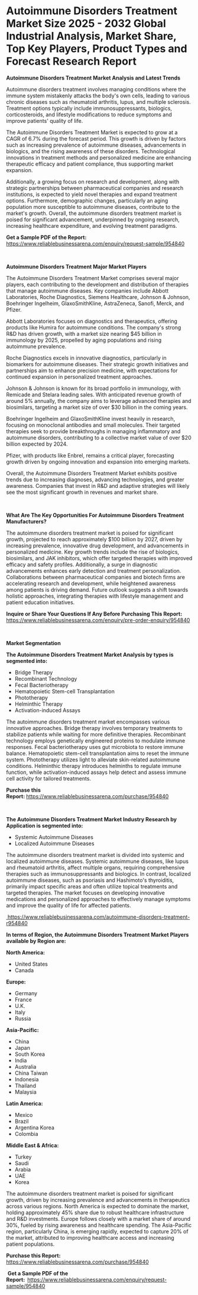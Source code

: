 <p><h1>Autoimmune Disorders Treatment Market Size 2025 - 2032 Global Industrial Analysis, Market Share, Top Key Players, Product Types and Forecast Research Report</h1></p><p><strong>Autoimmune Disorders Treatment Market Analysis and Latest Trends</strong></p>
<p><p>Autoimmune disorders treatment involves managing conditions where the immune system mistakenly attacks the body's own cells, leading to various chronic diseases such as rheumatoid arthritis, lupus, and multiple sclerosis. Treatment options typically include immunosuppressants, biologics, corticosteroids, and lifestyle modifications to reduce symptoms and improve patients' quality of life.</p><p>The Autoimmune Disorders Treatment Market is expected to grow at a CAGR of 6.7% during the forecast period. This growth is driven by factors such as increasing prevalence of autoimmune diseases, advancements in biologics, and the rising awareness of these disorders. Technological innovations in treatment methods and personalized medicine are enhancing therapeutic efficacy and patient compliance, thus supporting market expansion.</p><p>Additionally, a growing focus on research and development, along with strategic partnerships between pharmaceutical companies and research institutions, is expected to yield novel therapies and expand treatment options. Furthermore, demographic changes, particularly an aging population more susceptible to autoimmune diseases, contribute to the market's growth. Overall, the autoimmune disorders treatment market is poised for significant advancement, underpinned by ongoing research, increasing healthcare expenditure, and evolving treatment paradigms.</p></p>
<p><strong>Get a Sample PDF of the Report:&nbsp;</strong> <a href="https://www.reliablebusinessarena.com/enquiry/request-sample/954840?utm_campaign=3227&utm_medium=2&utm_source=Github&utm_content=ia&utm_term=18042025&utm_id=autoimmune-disorders-treatment">https://www.reliablebusinessarena.com/enquiry/request-sample/954840</a></p>
<p>&nbsp;</p>
<p><strong>Autoimmune Disorders Treatment Major Market Players</strong></p>
<p><p>The Autoimmune Disorders Treatment Market comprises several major players, each contributing to the development and distribution of therapies that manage autoimmune diseases. Key companies include Abbott Laboratories, Roche Diagnostics, Siemens Healthcare, Johnson & Johnson, Boehringer Ingelheim, GlaxoSmithKline, AstraZeneca, Sanofi, Merck, and Pfizer.</p><p>Abbott Laboratories focuses on diagnostics and therapeutics, offering products like Humira for autoimmune conditions. The company's strong R&D has driven growth, with a market size nearing $45 billion in immunology by 2025, propelled by aging populations and rising autoimmune prevalence.</p><p>Roche Diagnostics excels in innovative diagnostics, particularly in biomarkers for autoimmune diseases. Their strategic growth initiatives and partnerships aim to enhance precision medicine, with expectations for continued expansion in personalized treatment approaches.</p><p>Johnson & Johnson is known for its broad portfolio in immunology, with Remicade and Stelara leading sales. With anticipated revenue growth of around 5% annually, the company aims to leverage advanced therapies and biosimilars, targeting a market size of over $30 billion in the coming years.</p><p>Boehringer Ingelheim and GlaxoSmithKline invest heavily in research, focusing on monoclonal antibodies and small molecules. Their targeted therapies seek to provide breakthroughs in managing inflammatory and autoimmune disorders, contributing to a collective market value of over $20 billion expected by 2024.</p><p>Pfizer, with products like Enbrel, remains a critical player, forecasting growth driven by ongoing innovation and expansion into emerging markets.</p><p>Overall, the Autoimmune Disorders Treatment Market exhibits positive trends due to increasing diagnoses, advancing technologies, and greater awareness. Companies that invest in R&D and adaptive strategies will likely see the most significant growth in revenues and market share.</p></p>
<p>&nbsp;</p>
<p><strong>What Are The Key Opportunities For Autoimmune Disorders Treatment Manufacturers?</strong></p>
<p><p>The autoimmune disorders treatment market is poised for significant growth, projected to reach approximately $100 billion by 2027, driven by increasing prevalence, innovative drug development, and advancements in personalized medicine. Key growth trends include the rise of biologics, biosimilars, and JAK inhibitors, which offer targeted therapies with improved efficacy and safety profiles. Additionally, a surge in diagnostic advancements enhances early detection and treatment personalization. Collaborations between pharmaceutical companies and biotech firms are accelerating research and development, while heightened awareness among patients is driving demand. Future outlook suggests a shift towards holistic approaches, integrating therapies with lifestyle management and patient education initiatives.</p></p>
<p><strong>Inquire or Share Your Questions If Any Before Purchasing This Report:</strong> <a href="https://www.reliablebusinessarena.com/enquiry/pre-order-enquiry/954840?utm_campaign=3227&utm_medium=2&utm_source=Github&utm_content=ia&utm_term=18042025&utm_id=autoimmune-disorders-treatment">https://www.reliablebusinessarena.com/enquiry/pre-order-enquiry/954840</a></p>
<p>&nbsp;</p>
<p><strong>Market Segmentation</strong></p>
<p><strong>The Autoimmune Disorders Treatment Market Analysis by types is segmented into:</strong></p>
<p><ul><li>Bridge Therapy</li><li>Recombinant Technology</li><li>Fecal Bacteriotherapy</li><li>Hematopoietic Stem-cell Transplantation</li><li>Phototherapy</li><li>Helminthic Therapy</li><li>Activation-induced Assays</li></ul></p>
<p><p>The autoimmune disorders treatment market encompasses various innovative approaches. Bridge therapy involves temporary treatments to stabilize patients while waiting for more definitive therapies. Recombinant technology employs genetically engineered proteins to modulate immune responses. Fecal bacteriotherapy uses gut microbiota to restore immune balance. Hematopoietic stem-cell transplantation aims to reset the immune system. Phototherapy utilizes light to alleviate skin-related autoimmune conditions. Helminthic therapy introduces helminths to regulate immune function, while activation-induced assays help detect and assess immune cell activity for tailored treatments.</p></p>
<p><strong>Purchase this Report:&nbsp;</strong><a href="https://www.reliablebusinessarena.com/purchase/954840?utm_campaign=3227&utm_medium=2&utm_source=Github&utm_content=ia&utm_term=18042025&utm_id=autoimmune-disorders-treatment">https://www.reliablebusinessarena.com/purchase/954840</a></p>
<p>&nbsp;</p>
<p><strong>The Autoimmune Disorders Treatment Market Industry Research by Application is segmented into:</strong></p>
<p><ul><li>Systemic Autoimmune Diseases</li><li>Localized Autoimmune Diseases</li></ul></p>
<p><p>The autoimmune disorders treatment market is divided into systemic and localized autoimmune diseases. Systemic autoimmune diseases, like lupus and rheumatoid arthritis, affect multiple organs, requiring comprehensive therapies such as immunosuppressants and biologics. In contrast, localized autoimmune diseases, such as psoriasis and Hashimoto's thyroiditis, primarily impact specific areas and often utilize topical treatments and targeted therapies. The market focuses on developing innovative medications and personalized approaches to effectively manage symptoms and improve the quality of life for affected patients.</p></p>
<p><a href="https://www.reliablebusinessarena.com/autoimmune-disorders-treatment-r954840?utm_campaign=3227&utm_medium=2&utm_source=Github&utm_content=ia&utm_term=18042025&utm_id=autoimmune-disorders-treatment">&nbsp;https://www.reliablebusinessarena.com/autoimmune-disorders-treatment-r954840</a></p>
<p><strong>In terms of Region, the Autoimmune Disorders Treatment Market Players available by Region are:</strong></p>
<p>
    <p> <strong> North America: </strong>
        <ul>
            <li>United States</li>
            <li>Canada</li>
        </ul>
        </p> 
    <p> <strong> Europe: </strong>
        <ul>
            <li>Germany</li>
            <li>France</li>
            <li>U.K.</li>
            <li>Italy</li>
            <li>Russia</li>
        </ul>
        </p> 
    <p> <strong> Asia-Pacific: </strong>
        <ul>
            <li>China</li>
            <li>Japan</li>
            <li>South Korea</li>
            <li>India</li>
            <li>Australia</li>
            <li>China Taiwan</li>
            <li>Indonesia</li>
            <li>Thailand</li>
            <li>Malaysia</li>
        </ul>
        </p> 
    <p> <strong> Latin America: </strong>
        <ul>
            <li>Mexico</li>
            <li>Brazil</li>
            <li>Argentina Korea</li>
            <li>Colombia</li>
        </ul>
        </p> 
    <p> <strong> Middle East & Africa: </strong>
        <ul>
            <li>Turkey</li>
            <li>Saudi</li>
            <li>Arabia</li>
            <li>UAE</li>
            <li>Korea</li>
        </ul>
    </p>
    </p>
<p><p>The autoimmune disorders treatment market is poised for significant growth, driven by increasing prevalence and advancements in therapeutics across various regions. North America is expected to dominate the market, holding approximately 45% share due to robust healthcare infrastructure and R&D investments. Europe follows closely with a market share of around 30%, fueled by rising awareness and healthcare spending. The Asia-Pacific region, particularly China, is emerging rapidly, expected to capture 20% of the market, attributed to improving healthcare access and increasing patient populations.</p></p>
<p><strong>Purchase this Report: </strong><a href="https://www.reliablebusinessarena.com/purchase/954840?utm_campaign=3227&utm_medium=2&utm_source=Github&utm_content=ia&utm_term=18042025&utm_id=autoimmune-disorders-treatment">https://www.reliablebusinessarena.com/purchase/954840</a></p>
<p>&nbsp;<strong>Get a Sample PDF of the Report:&nbsp;&nbsp;</strong><a href="https://www.reliablebusinessarena.com/enquiry/request-sample/954840?utm_campaign=3227&utm_medium=2&utm_source=Github&utm_content=ia&utm_term=18042025&utm_id=autoimmune-disorders-treatment">https://www.reliablebusinessarena.com/enquiry/request-sample/954840</a></p>
<p><strong></strong></p>
<p><p></p><p></p><p></p></p>